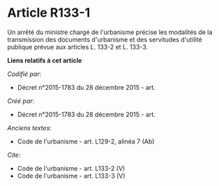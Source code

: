 # Article R133-1

Un arrêté du ministre chargé de l'urbanisme précise les modalités de la transmission des documents d'urbanisme et des
servitudes d'utilité publique prévue aux articles L. 133-2 et L. 133-3.

**Liens relatifs à cet article**

_Codifié par_:

  - Décret n°2015-1783 du 28 décembre 2015 - art.

_Créé par_:

  - Décret n°2015-1783 du 28 décembre 2015 - art.

_Anciens textes_:

  - Code de l'urbanisme - art. L129-2, alinéa 7 (Ab)

_Cite_:

  - Code de l'urbanisme - art. L133-2 (V)
  - Code de l'urbanisme - art. L133-3 (V)
